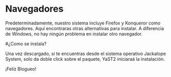 ﻿# Navegadores

Predeterminadamente, nuestro sistema incluye Firefox y Konqueror como navegadores. Aquí encontraras otras alternativas para instalar.
A diferencia de Windows, no hay ningún problema en instalar otro navegador.

#¿Como se instala?

Una vez descargado, si te encuentras desde el sistema operativo Jackalope System, solo da doble click sobre el paquete, YaST2 iniciaraá la instalación.

¡Feliz Blogueo!

